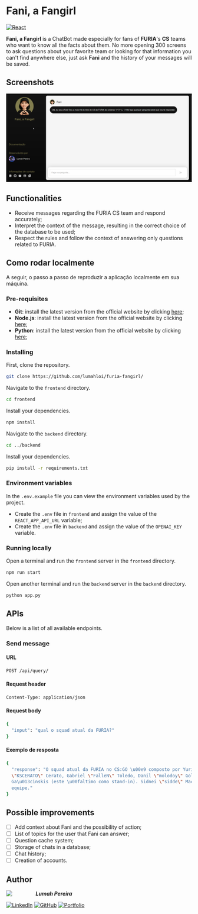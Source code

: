 # Fani, a Fangirl
[![React](https://img.shields.io/badge/React-%2320232a.svg?logo=react&logoColor=%2361DAFB)](#)

**Fani, a Fangirl** is a ChatBot made especially for fans of **FURIA**'s **CS** teams who want to know all the facts about them. No more opening 300 screens to ask questions about your favorite team or looking for that information you can't find anywhere else, just ask **Fani** and the history of your messages will be saved.

## Screenshots
![Screenshot](./screenshots/2_screenshot.png)

## Functionalities
- Receive messages regarding the FURIA CS team and respond accurately;
- Interpret the context of the message, resulting in the correct choice of the database to be used;
- Respect the rules and follow the context of answering only questions related to FURIA.

## Como rodar localmente
A seguir, o passo a passo de reproduzir a aplicação localmente em sua máquina.

### Pre-requisites
- **Git**: install the latest version from the official website by clicking [here](https://git-scm.com/downloads);
- **Node.js**: install the latest version from the official website by clicking [here](https://nodejs.org/pt/download);
- **Python**: install the latest version from the official website by clicking [here](https://www.python.org/downloads/);

### Installing
First, clone the repository.
```bash
git clone https://github.com/lumahloi/furia-fangirl/
```

Navigate to the ```frontend``` directory.
```bash
cd frontend
```

Install your dependencies.
```bash
npm install
```

Navigate to the ```backend``` directory.
```bash
cd ../backend
```

Install your dependencies.
```bash
pip install -r requirements.txt
```

### Environment variables
In the ```.env.example``` file you can view the environment variables used by the project.
- Create the ```.env``` file in ```frontend``` and assign the value of the ```REACT_APP_API_URL``` variable;
- Create the ```.env``` file in ```backend``` and assign the value of the ```OPENAI_KEY``` variable.

### Running locally
Open a terminal and run the ```frontend``` server in the ```frontend``` directory.
```bash
npm run start
```

Open another terminal and run the ```backend``` server in the ```backend``` directory.
```bash
python app.py
```


## APIs
Below is a list of all available endpoints.

### Send message
#### URL
```bash
POST /api/query/
```

#### Request header
```bash
Content-Type: application/json
```

#### Request body
```bash
{
  "input": "qual o squad atual da FURIA?"
}
```

#### Exemplo de resposta
```bash
{
  "response": "O squad atual da FURIA no CS:GO \u00e9 composto por Yuri \"yuurih\" Boian, Kaike 
  \"KSCERATO\" Cerato, Gabriel \"FalleN\" Toledo, Danil \"molodoy\" Golubenko e Mareks \"YEKINDAR\"
  Ga\u013cinskis (este \u00faltimo como stand-in). Sidnei \"sidde\" Macedo atua como t\u00e9cnico da 
  equipe."
}
```




## Possible improvements
- [ ] Add context about Fani and the possibility of action;
- [ ] List of topics for the user that Fani can answer;
- [ ] Question cache system;
- [ ] Storage of chats in a database;
- [ ] Chat history;
- [ ] Creation of accounts.

## Author
<img src="https://github.com/lumahloi.png" width="80" align="left"/>

***Lumah Pereira***


[![LinkedIn](https://custom-icon-badges.demolab.com/badge/LinkedIn-0A66C2?logo=linkedin-white&logoColor=fff)](https://www.linkedin.com/in/lumah-pereira) [![GitHub](https://img.shields.io/badge/GitHub-%23121011.svg?logo=github&logoColor=white)](https://www.github.com/lumahloi) [![Portfolio](https://img.shields.io/badge/Portfolio-D47CBC.svg?logo=vercel&logoColor=white)](https://www.lumah-pereira.vercel.app)